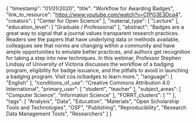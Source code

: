{
    "timestamp": "01/01/2020",
    "title": "Workflow for Awarding Badges",
    "link_to_resource": "https://www.youtube.com/watch?v=CfPG3E3Dcq4",
    "creators": [
        "Center for Open Science"
    ],
    "material_type": [
        "Lecture"
    ],
    "education_level": [
        "Graduate / Professional"
    ],
    "abstract": "Badges are a great way to signal that a journal values transparent research practices. Readers see the papers that have underlying data or methods available, colleagues see that norms are changing within a community and have ample opportunities to emulate better practices, and authors get recognition for taking a step into new techniques. In this webinar, Professor Stephen Lindsay of University of Victoria discusses the workflow of a badging program, eligibility for badge issuance, and the pitfalls to avoid in launching a badging program. Visit cos.io/badges to learn more.",
    "language": [
        "English"
    ],
    "conditions_of_use": "Creative Commons Attribution 4.0 International",
    "primary_user": [
        "student",
        "teacher"
    ],
    "subject_areas": [
        "Computer Science",
        "Information Science"
    ],
    "FORRT_clusters": [
        ""
    ],
    "tags": [
        "Analysis",
        "Data",
        "Education",
        "Materials",
        "Open Scholarship Tools and Technologies",
        "OSF",
        "Publishing",
        "Reproducibility",
        "Research Data Management Tools",
        "Researchers"
    ]
}